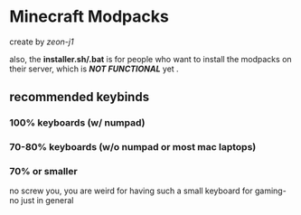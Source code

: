 # Minecraft Modpacks

create by *zeon-j1*

also, the **installer.sh/.bat** is for people who want to install the modpacks on their server, which is ***NOT FUNCTIONAL*** yet .

## recommended keybinds

### 100% keyboards (w/ numpad)

### 70-80% keyboards (w/o numpad or most mac laptops)

### 70% or smaller

no screw you, you are weird for having such a small keyboard for gaming- no just in general